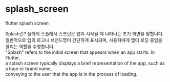 # splash_screen
flutter splash screen

Splash란? 플러터 스플래시 스크린은 앱이 시작될 때 나타나는 초기 화면을 말합니다.<br> 
일반적으로 앱의 로고나 브랜드명이 간단하게 표시되며, 사용자에게 앱이 로딩 중임을 알리는 역할을 수행합니다.<br>
"Splash" refers to the initial screen that appears when an app starts. In Flutter,<br>
a splash screen typically displays a brief representation of the app, such as a logo or brand name,<br>
conveying to the user that the app is in the process of loading.
